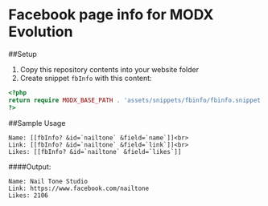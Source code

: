 Facebook page info for MODX Evolution
======

##Setup
1. Copy this repository contents into your website folder
2. Create snippet `fbInfo` with this content:
```php
<?php
return require MODX_BASE_PATH . 'assets/snippets/fbinfo/fbinfo.snippet.php';
?>
```

##Sample Usage
```
Name: [[fbInfo? &id=`nailtone` &field=`name`]]<br>
Link: [[fbInfo? &id=`nailtone` &field=`link`]]<br>
Likes: [[fbInfo? &id=`nailtone` &field=`likes`]]
```

####Output:
```
Name: Nail Tone Studio
Link: https://www.facebook.com/nailtone
Likes: 2106
```
